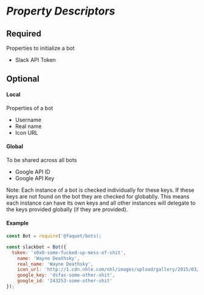 # _Property Descriptors_

## Required
Properties to initialize a bot
* Slack API Token

## Optional

#### Local
Properties of a bot
* Username
* Real name
* Icon URL

#### Global
To be shared across all bots
* Google API ID
* Google API Key

Note: Each instance of a bot is checked individually for these keys. If these keys are not found on the bot they are checked for globablly. This means each instance can have its own keys and all other instances will delegate to the keys provided globally (if they are provided).

#### Example
```javascript
const Bot = require('@faquet/bots);

const slackbot = Bot({
  token: 'x0x0-some-fucked-up-mess-of-shit',
    name: 'Wayne Deathsky',
    real_name: 'Wayne Deathsky',
    icon_url: 'http://1.cdn.nhle.com/nhl/images/upload/gallery/2015/03/465562838_slide.jpg',
    google_key: 'dsfas-some-other-shit',
    google_id: '243253-some-other-shit'
});